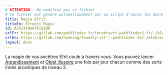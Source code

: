 ```yaml
---
# ATTENTION : Ne modifiez pas ce fichier
# Ce fichier est généré automatiquement par un script d'après les données du module Foundry VTT officiel et de sa traduction
title: Magie Efrit
titleEn: Efreeti Magic
id: AJVx3sHm6f6i8ZQW
urlFr: https://gitlab.com/pathfinder-fr/foundryvtt-pathfinder2-fr/-/blob/master/data/feats/AJVx3sHm6f6i8ZQW.htm
urlEn: https://gitlab.com/hooking/foundry-vtt---pathfinder-2e/-/blob/master/packs/data/feats.db/efreeti-magic.json
layout: dons
---
```

La magie de vos ancêtres Efrit coule à travers vous. Vous pouvez lancer [Agrandissement](../sorts/agrandissement.html) et [Objet illusoire](../sorts/objet-illusoire.html) une fois par jour chacun comme des sorts innés arcaniques de niveau 2.
